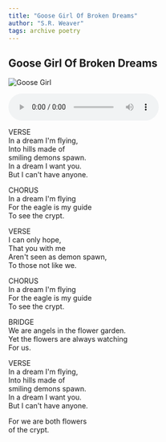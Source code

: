 ```yaml
---
title: "Goose Girl Of Broken Dreams"
author: "S.R. Weaver"
tags: archive poetry
---
```

## Goose Girl Of Broken Dreams
![Goose Girl](https://github.com/LWFlouisa/OldPoetry/blob/main/images/PoodleSkirtAndSteelToes3.png?raw=true)

<audio controls>
  <source src="https://lwflouisa.github.io/OldPoetry/Audio/EhenaOfBrokenPromises.mp3">
Your browser does not support the audio element.
</audio>

VERSE<br />
In a dream I'm flying,<br />
Into hills made of<br />
smiling demons spawn.<br />
In a dream I want you.<br />
But I can't have anyone.

CHORUS<br />
In a dream I'm flying<br />
For the eagle is my guide<br />
To see the crypt.

VERSE<br />
I can only hope,<br />
That you with me<br />
Aren't seen as demon spawn,<br />
To those not like we.

CHORUS<br />
In a dream I'm flying<br />
For the eagle is my guide<br />
To see the crypt.

BRIDGE<br />
We are angels in the flower garden.<br />
Yet the flowers are always watching<br />
For us.

VERSE<br />
In a dream I'm flying,<br />
Into hills made of<br />
smiling demons spawn.<br />
In a dream I want you.<br />
But I can't have anyone.

For we are both flowers<br />
of the crypt.
